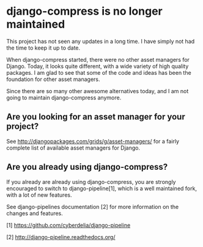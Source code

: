django-compress is no longer maintained
=======================================

This project has not seen any updates in a long time. I have simply not had the time to keep it up to date.

When django-compress started, there were no other asset managers for Django. Today, it looks quite different, with a wide variety of high quality packages. I am glad to see that some of the code and ideas has been the foundation for other asset managers.

Since there are so many other awesome alternatives today, and I am not going to maintain django-compress anymore.

Are you looking for an asset manager for your project?
------------------------------------------------------

See http://djangopackages.com/grids/g/asset-managers/ for a fairly complete list of available asset managers for Django.

Are you already using django-compress?
--------------------------------------
If you already are already using django-compress, you are strongly encouraged to
switch to django-pipeline[1], which is a well maintained fork, with a lot of new features.

See django-pipelines documentation [2] for more information on the changes and features.

[1] https://github.com/cyberdelia/django-pipeline

[2] http://django-pipeline.readthedocs.org/
